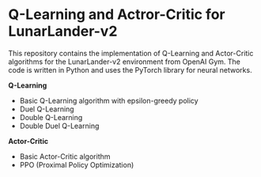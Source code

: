 # Q-Learning and Actror-Critic for LunarLander-v2

This repository contains the implementation of Q-Learning and Actor-Critic algorithms for the LunarLander-v2 environment from OpenAI Gym. The code is written in Python and uses the PyTorch library for neural networks.

**Q-Learning**

- Basic Q-Learning algorithm with epsilon-greedy policy
- Duel Q-Learning
- Double Q-Learning
- Double Duel Q-Learning

**Actor-Critic**

- Basic Actor-Critic algorithm
- PPO (Proximal Policy Optimization)

